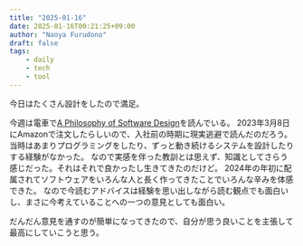 ```yaml
---
title: "2025-01-16"
date: 2025-01-16T00:21:25+09:00
author: "Naoya Furudono"
draft: false
tags:
    - daily
    - tech
    - tool
---
```


今日はたくさん設計をしたので満足。

今週は電車で[A Philosophy of Software Design](https://amzn.asia/d/anxXX67)を読んでいる。
2023年3月8日にAmazonで注文したらしいので、入社前の時期に現実逃避で読んだのだろう。
当時はあまりプログラミングをしたり、ずっと動き続けるシステムを設計したりする経験がなかった。
なので実感を伴った教訓とは思えず、知識としてさらう感じだった。それはそれで良かったし生きてきたのだけど。
2024年の年初に配属されてソフトウェアをいろんな人と長く作ってきたことでいろんな辛みを体感できた。
なので今読むアドバイスは経験を思い出しながら読む観点でも面白いし、まさに今考えていることへの一つの意見としても面白い。

だんだん意見を通すのが簡単になってきたので、自分が思う良いことを主張して最高にしていこうと思う。
